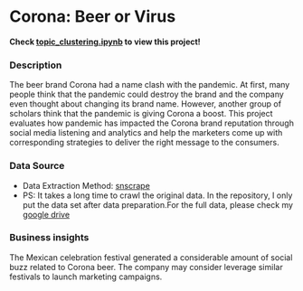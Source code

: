 # Corona: Beer or Virus
**Check [topic_clustering.ipynb](https://github.com/Feiyi-Ding/Portfolio/blob/main/corona_NLP/topic_clustering.ipynb) to view this project!**
### Description
<p>The beer brand Corona had a name clash with the pandemic. At first, many people think that the pandemic could destroy the brand and the company even 
  thought about changing its brand name. However, another group of scholars think that the pandemic is giving Corona a boost. This project evaluates how 
  pandemic has impacted the Corona brand reputation through social media listening and analytics and help the marketers come up with corresponding 
  strategies to deliver the right message to the consumers.</p>

### Data Source
* Data Extraction Method: [snscrape](https://github.com/JustAnotherArchivist/snscrape#readme) 
* PS: It takes a long time to crawl the original data. In the repository, I only put the data set after data preparation.For the full data, please check my [google drive](https://drive.google.com/drive/folders/1JD6y0nGpiVNcN-36tuSicUdxkbrRMC7Y?usp=sharing)

### Business insights
The Mexican celebration festival generated a considerable amount of social buzz related to Corona beer. 
The company may consider leverage similar festivals to launch marketing campaigns.

